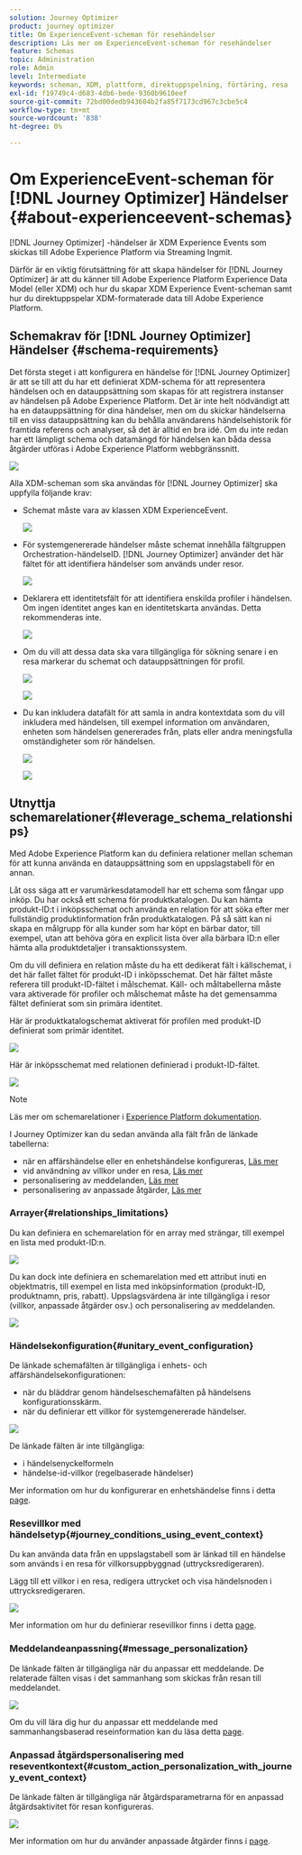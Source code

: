 ```yaml
---
solution: Journey Optimizer
product: journey optimizer
title: Om ExperienceEvent-scheman för resehändelser
description: Läs mer om ExperienceEvent-scheman för resehändelser
feature: Schemas
topic: Administration
role: Admin
level: Intermediate
keywords: scheman, XDM, plattform, direktuppspelning, förtäring, resa
exl-id: f19749c4-d683-4db6-bede-9360b9610eef
source-git-commit: 72bd00dedb943604b2fa85f7173cd967c3cbe5c4
workflow-type: tm+mt
source-wordcount: '838'
ht-degree: 0%

---
```


# Om ExperienceEvent-scheman för [!DNL Journey Optimizer] Händelser {#about-experienceevent-schemas}

[!DNL Journey Optimizer] -händelser är XDM Experience Events som skickas till Adobe Experience Platform via Streaming Ingmit.

Därför är en viktig förutsättning för att skapa händelser för [!DNL Journey Optimizer] är att du känner till Adobe Experience Platform Experience Data Model (eller XDM) och hur du skapar XDM Experience Event-scheman samt hur du direktuppspelar XDM-formaterade data till Adobe Experience Platform.

## Schemakrav för [!DNL Journey Optimizer] Händelser  {#schema-requirements}

Det första steget i att konfigurera en händelse för [!DNL Journey Optimizer] är att se till att du har ett definierat XDM-schema för att representera händelsen och en datauppsättning som skapas för att registrera instanser av händelsen på Adobe Experience Platform. Det är inte helt nödvändigt att ha en datauppsättning för dina händelser, men om du skickar händelserna till en viss datauppsättning kan du behålla användarens händelsehistorik för framtida referens och analyser, så det är alltid en bra idé. Om du inte redan har ett lämpligt schema och datamängd för händelsen kan båda dessa åtgärder utföras i Adobe Experience Platform webbgränssnitt.

![](assets/schema1.png)

Alla XDM-scheman som ska användas för [!DNL Journey Optimizer] ska uppfylla följande krav:

* Schemat måste vara av klassen XDM ExperienceEvent.

  ![](assets/schema2.png)

* För systemgenererade händelser måste schemat innehålla fältgruppen Orchestration-händelseID. [!DNL Journey Optimizer] använder det här fältet för att identifiera händelser som används under resor.

  ![](assets/schema3.png)

* Deklarera ett identitetsfält för att identifiera enskilda profiler i händelsen. Om ingen identitet anges kan en identitetskarta användas. Detta rekommenderas inte.

  ![](assets/schema4.png)

* Om du vill att dessa data ska vara tillgängliga för sökning senare i en resa markerar du schemat och datauppsättningen för profil.

  ![](assets/schema5.png)

  ![](assets/schema6.png)

* Du kan inkludera datafält för att samla in andra kontextdata som du vill inkludera med händelsen, till exempel information om användaren, enheten som händelsen genererades från, plats eller andra meningsfulla omständigheter som rör händelsen.

  ![](assets/schema7.png)

  ![](assets/schema8.png)

## Utnyttja schemarelationer{#leverage_schema_relationships}

Med Adobe Experience Platform kan du definiera relationer mellan scheman för att kunna använda en datauppsättning som en uppslagstabell för en annan.

Låt oss säga att er varumärkesdatamodell har ett schema som fångar upp inköp. Du har också ett schema för produktkatalogen. Du kan hämta produkt-ID:t i inköpsschemat och använda en relation för att söka efter mer fullständig produktinformation från produktkatalogen. På så sätt kan ni skapa en målgrupp för alla kunder som har köpt en bärbar dator, till exempel, utan att behöva göra en explicit lista över alla bärbara ID:n eller hämta alla produktdetaljer i transaktionssystem.

Om du vill definiera en relation måste du ha ett dedikerat fält i källschemat, i det här fallet fältet för produkt-ID i inköpsschemat. Det här fältet måste referera till produkt-ID-fältet i målschemat. Käll- och måltabellerna måste vara aktiverade för profiler och målschemat måste ha det gemensamma fältet definierat som sin primära identitet.

Här är produktkatalogschemat aktiverat för profilen med produkt-ID definierat som primär identitet.

![](assets/schema9.png)

Här är inköpsschemat med relationen definierad i produkt-ID-fältet.

![](assets/schema10.png)

>[!NOTE]
>
>Läs mer om schemarelationer i [Experience Platform dokumentation](https://experienceleague.adobe.com/docs/platform-learn/tutorials/schemas/configure-relationships-between-schemas.html).

I Journey Optimizer kan du sedan använda alla fält från de länkade tabellerna:

* när en affärshändelse eller en enhetshändelse konfigureras, [Läs mer](../event/experience-event-schema.md#unitary_event_configuration)
* vid användning av villkor under en resa, [Läs mer](../event/experience-event-schema.md#journey_conditions_using_event_context)
* personalisering av meddelanden, [Läs mer](../event/experience-event-schema.md#message_personalization)
* personalisering av anpassade åtgärder, [Läs mer](../event/experience-event-schema.md#custom_action_personalization_with_journey_event_context)

### Arrayer{#relationships_limitations}

Du kan definiera en schemarelation för en array med strängar, till exempel en lista med produkt-ID:n.

![](assets/schema15.png)

Du kan dock inte definiera en schemarelation med ett attribut inuti en objektmatris, till exempel en lista med inköpsinformation (produkt-ID, produktnamn, pris, rabatt). Uppslagsvärdena är inte tillgängliga i resor (villkor, anpassade åtgärder osv.) och personalisering av meddelanden.

![](assets/schema16.png)

### Händelsekonfiguration{#unitary_event_configuration}

De länkade schemafälten är tillgängliga i enhets- och affärshändelsekonfigurationen:

* när du bläddrar genom händelseschemafälten på händelsens konfigurationsskärm.
* när du definierar ett villkor för systemgenererade händelser.

![](assets/schema11.png)

De länkade fälten är inte tillgängliga:

* i händelsenyckelformeln
* händelse-id-villkor (regelbaserade händelser)

Mer information om hur du konfigurerar en enhetshändelse finns i detta [page](../event/about-creating.md).

### Resevillkor med händelsetyp{#journey_conditions_using_event_context}

Du kan använda data från en uppslagstabell som är länkad till en händelse som används i en resa för villkorsuppbyggnad (uttrycksredigeraren).

Lägg till ett villkor i en resa, redigera uttrycket och visa händelsnoden i uttrycksredigeraren.

![](assets/schema12.png)

Mer information om hur du definierar resevillkor finns i detta [page](../building-journeys/condition-activity.md).

### Meddelandeanpassning{#message_personalization}

De länkade fälten är tillgängliga när du anpassar ett meddelande. De relaterade fälten visas i det sammanhang som skickas från resan till meddelandet.

![](assets/schema14.png)

Om du vill lära dig hur du anpassar ett meddelande med sammanhangsbaserad reseinformation kan du läsa detta [page](../personalization/personalization-use-case.md).

### Anpassad åtgärdspersonalisering med reseventkontext{#custom_action_personalization_with_journey_event_context}

De länkade fälten är tillgängliga när åtgärdsparametrarna för en anpassad åtgärdsaktivitet för resan konfigureras.

![](assets/schema13.png)

Mer information om hur du använder anpassade åtgärder finns i [page](../building-journeys/using-custom-actions.md).
